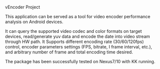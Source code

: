 vEncoder Project

This application can be served as a tool for video encoder performance analysis on Android devices.

It can query the supported video codec and color formats on target devices, read/generate yuv data and encode the date into video stream through HW path. It Supports different encoding rate (30/60/120fps) control, encoder parameters settings (FPS, bitrate, I frame interval, etc.), and arbitrary number of frame and total encoding time desired.

The package has been successfully tested on Nexus7/10 with KK running.
	
	
	
